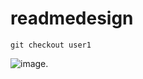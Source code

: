 # readmedesign

```
git checkout user1

```

![image]([https://fr.freepik.com/photos-gratuite/employes-bureau-utilisant-graphiques-financiers_42621725.htm#&position=0&from_view=collections&uuid=a20a9e1c-34bb-4f18-b19c-f5f06759e35f](https://images.unsplash.com/photo-1511161651783-4a844f8a1fdf?q=80&w=1965&auto=format&fit=crop&ixlib=rb-4.0.3&ixid=M3wxMjA3fDB8MHxwaG90by1wYWdlfHx8fGVufDB8fHx8fA%3D%3D)https://images.unsplash.com/photo-1511161651783-4a844f8a1fdf?q=80&w=1965&auto=format&fit=crop&ixlib=rb-4.0.3&ixid=M3wxMjA3fDB8MHxwaG90by1wYWdlfHx8fGVufDB8fHx8fA%3D%3D).
